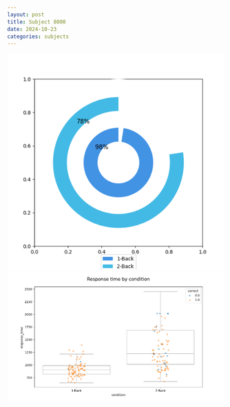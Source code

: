 ```yaml
---
layout: post
title: Subject 8000
date: 2024-10-23
categories: subjects
---
```


![](data/8000/run-22/8000_accuracy_by_condition.png)
![](data/8000/run-22/8000_response_time_by_condition.png)
